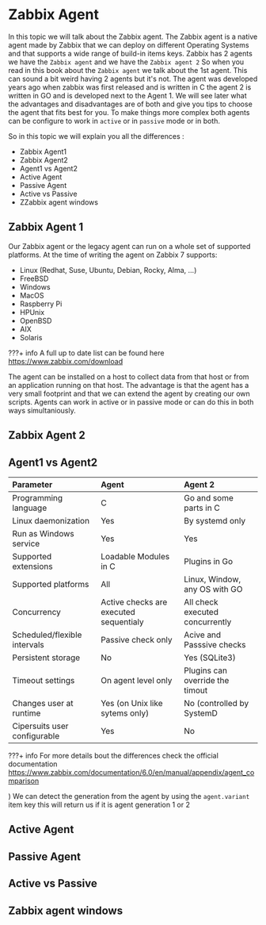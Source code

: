 # Zabbix Agent

In this topic we will talk about the Zabbix agent. The Zabbix agent is a native agent made by Zabbix that we can deploy on different Operating Systems and that supports a wide range of build-in items keys.
Zabbix has 2 agents we have the ```Zabbix agent``` and we have the ```Zabbix agent 2``` So when you read in this book about the ```Zabbix agent``` we talk about the 1st agent. This can sound a bit
weird having 2 agents but it's not. The agent was developed years ago when zabbix was first released and is written in C the agent 2 is written in GO and is developed next to the Agent 1.
We will see later what the advantages and disadvantages are of both and give you tips to choose the agent that fits best for you.
To make things more complex both agents can be configure to work in ```active``` or in ```passive``` mode or in both.


So in this topic we will explain you all the differences :

- Zabbix Agent1
- Zabbix Agent2
- Agent1 vs Agent2
- Active Agent
- Passive Agent
- Active vs Passive
- ZZabbix agent windows


## Zabbix Agent 1

Our Zabbix agent or the legacy agent can run on a whole set of supported platforms. At the time of writing the agent on Zabbix 7 supports:

- Linux (Redhat, Suse, Ubuntu, Debian, Rocky, Alma, ...)
- FreeBSD
- Windows
- MacOS
- Raspberry Pi
- HPUnix
- OpenBSD
- AIX
- Solaris

???+ info
    A full up to date list can be found here https://www.zabbix.com/download

The agent can be installed on a host to collect data from that host or from an application running on that host.
The advantage is that the agent has a very small footprint and that we can extend the agent by creating our own scripts.
Agents can work in active or in passive mode or can do this in both ways simultaniously.












## Zabbix Agent 2

## Agent1 vs Agent2

| Parameter 			| Agent					 | Agent 2 				|
| :----				| :----					 |:----					|
| Programming language 		| C					 | Go and some parts in C		|
| Linux daemonization 		| Yes					 | By systemd only			|
| Run as Windows service	| Yes					 | Yes					|
| Supported extensions		| Loadable Modules in C	 		 | Plugins in Go			|
| Supported platforms		| All					 | Linux, Window, any OS with GO	|
| Concurrency			| Active checks are executed sequentialy | All check executed concurrently	|
| Scheduled/flexible intervals	| Passive check only			 | Acive and Passsive checks		|
| Persistent storage 		| No					 | Yes (SQLite3)			|
| Timeout settings		| On agent level only			 | Plugins can override the timout	|
| Changes user at runtime	| Yes (on Unix like sytems only)	 | No (controlled by SystemD		|
| Cipersuits user configurable  | Yes					 | No					|

???+ info
    For more details bout the differences check the official documentation https://www.zabbix.com/documentation/6.0/en/manual/appendix/agent_comparison
      


)
We can detect the generation from the agent by using the ```agent.variant``` item key this will return us if it is agent generation 1 or 2


## Active Agent

## Passive Agent

## Active vs Passive 


## Zabbix agent windows
